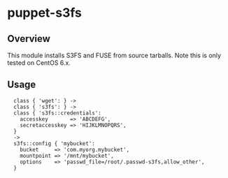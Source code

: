 # puppet-s3fs

## Overview

This module installs S3FS and FUSE from source tarballs. Note this is only tested on CentOS 6.x.

## Usage

```
  class { 'wget': } ->
  class { 's3fs': } ->
  class { 's3fs::credentials':
    accesskey       => 'ABCDEFG',
    secretaccesskey => 'HIJKLMNOPQRS',
  }
  ->
  s3fs::config { 'mybucket':
    bucket     => 'com.myorg.mybucket',
    mountpoint => '/mnt/mybucket',
    options    => 'passwd_file=/root/.passwd-s3fs,allow_other',
  }
```
